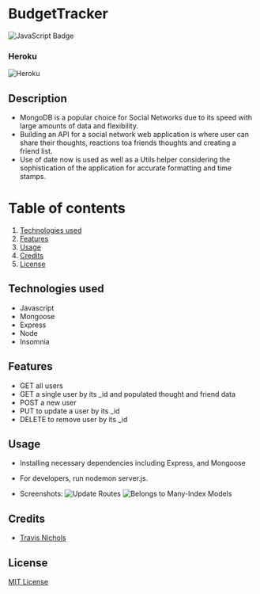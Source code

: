 # BudgetTracker
<div align="left">
<img src="https://img.shields.io/badge/JavaScript-323330?style=flat&logo=javascript&logoColor=F7DF1E" alt="JavaScript Badge"/>
</div>



### Heroku
![Heroku](./assets/.png)



## Description

 * MongoDB is a popular choice for Social Networks due to its speed with large amounts of data and flexibility. 
 * Building an API for a social network web application is where user can share their thoughts, reactions toa  friends thoughts and creating a friend list.
 * Use of date now is used as well as a Utils helper considering the sophistication of the application for accurate formatting and time stamps.



# Table of contents
1. [Technologies used](#techologies-used)
2. [Features](#features)
3. [Usage](#usage)
4. [Credits](#credits)
5. [License](#license)

## Technologies used
* Javascript
* Mongoose
* Express
* Node
* Insomnia


## Features
* GET all users
* GET a single user by its _id and populated thought and friend data
* POST a new user
* PUT to update a user by its _id
* DELETE to remove user by its _id

## Usage
* Installing necessary dependencies including Express, and Mongoose 
* For developers, run nodemon server.js.

* Screenshots:
![Update Routes](./assets/getThoughtbyId.png)
![Belongs to Many-Index Models](./assets/reactionModel.png)

## Credits


* [Travis Nichols](https://github.com/travnichols916/Social-Network-API)


## License
[MIT License](https://choosealicense.com/licenses/mit/)

